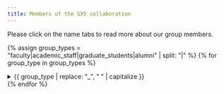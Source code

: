 ```yaml
---
title: Members of the SXS collaboration
---
```

Please click on the name tabs to read more about our group members.

{% assign group_types = "faculty|academic_staff|graduate_students|alumni" | split: "|" %}
{% for group_type in group_types %}
<div id="{{ group_type }}" class="people_group">
<details><summary>{{ group_type | replace: "_", " " | capitalize }}</summary>
    {% include people.html groups=group_type %}
</details>
</div>
{% endfor %}
